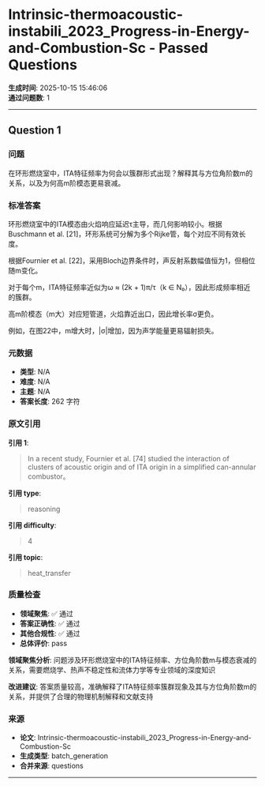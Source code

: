 # Intrinsic-thermoacoustic-instabili_2023_Progress-in-Energy-and-Combustion-Sc - Passed Questions

**生成时间**: 2025-10-15 15:46:06  
**通过问题数**: 1

---

## Question 1

### 问题

在环形燃烧室中，ITA特征频率为何会以簇群形式出现？解释其与方位角阶数m的关系，以及为何高m阶模态更易衰减。

### 标准答案

环形燃烧室中的ITA模态由火焰响应延迟τ主导，而几何影响较小。根据Buschmann et al. [21]，环形系统可分解为多个Rijke管，每个对应不同有效长度。

根据Fournier et al. [22]，采用Bloch边界条件时，声反射系数幅值恒为1，但相位随m变化。

对于每个m，ITA特征频率近似为ω ≈ (2k + 1)π/τ（k ∈ N₀），因此形成频率相近的簇群。

高m阶模态（m大）对应短管道，火焰靠近出口，因此增长率σ更负。

例如，在图22中，m增大时，|σ|增加，因为声学能量更易辐射损失。

### 元数据

- **类型**: N/A
- **难度**: N/A
- **主题**: N/A
- **答案长度**: 262 字符

### 原文引用

**引用 1**:
> In a recent study, Fournier et al. [74] studied the interaction of clusters of acoustic origin and of ITA origin in a simplified can-annular combustor。

**引用 type**:
> reasoning

**引用 difficulty**:
> 4

**引用 topic**:
> heat_transfer

### 质量检查

- **领域聚焦**: ✅ 通过
- **答案正确性**: ✅ 通过
- **其他合规性**: ✅ 通过
- **总体评价**: pass

**领域聚焦分析**: 问题涉及环形燃烧室中的ITA特征频率、方位角阶数m与模态衰减的关系，需要燃烧学、热声不稳定性和流体力学等专业领域的深度知识

**改进建议**: 答案质量较高，准确解释了ITA特征频率簇群现象及其与方位角阶数m的关系，并提供了合理的物理机制解释和文献支持

### 来源

- **论文**: Intrinsic-thermoacoustic-instabili_2023_Progress-in-Energy-and-Combustion-Sc
- **生成类型**: batch_generation
- **合并来源**: questions

---

